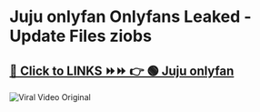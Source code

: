 
 # Juju onlyfan Onlyfans Leaked - Update Files ziobs

## <h2><a href="https://clipsfans.com/Juju_onlyfan&ref=git">🔗 Click to LINKS ⏩⏩ 👉 🟢 Juju onlyfan </a></h2>

<a href="https://clipsfans.com/Juju_onlyfan&ref=git" rel="nofollow" data-target="animated-image.originalLink"><img src="https://i.ibb.co.com/xMMVF88/686577567.gif" alt="Viral Video Original" style="max-width: 100%; display: inline-block;" data-target="animated-image.originalImage"></a>

